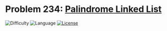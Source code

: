 # Problem 234: [Palindrome Linked List](https://leetcode.com/problems/palindrome-linked-list/)
![Difficulty](https://img.shields.io/badge/Difficulty-Easy-brightgreen.svg) ![Language](https://img.shields.io/badge/Language-C++%2011-yellow) [![License](https://img.shields.io/badge/License-MIT-blue.svg)](../LICENSE)
